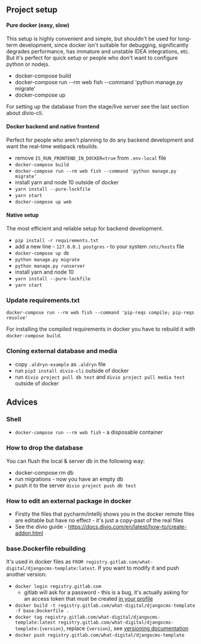 Project setup
-------------------------------------------------------------------------------

#### Pure docker (easy, slow)

This setup is highly convenient and simple, but shouldn't be used for long-term development, since docker isn't suitable for debugging, significantly degrades performance, has immature and unstable IDEA integrations, etc. But it's perfect for quick setup or people who don't want to configure python or nodejs.

- docker-compose build
- docker-compose run --rm web fish --command 'python manage.py migrate'
- docker-compose up

For setting up the database from the stage/live server see the last section about divio-cli.

#### Docker backend and native frontend

Perfect for people who aren't planning to do any backend development and want the real-time webpack rebuilds.

- remove `IS_RUN_FRONTEND_IN_DOCKER=true` from `.env-local` file  
- `docker-compose build`
- `docker-compose run --rm web fish --command 'python manage.py migrate'`
- install yarn and node 10 outside of docker
- `yarn install --pure-lockfile`
- `yarn start`
- `docker-compose up web`

#### Native setup

The most efficient and reliable setup for backend development.

- `pip install -r requirements.txt`
- add a new line - `127.0.0.1 postgres` - to your system `/etc/hosts` file
- `docker-compose up db`
- `python manage.py migrate`
- `python manage.py runserver`
- install yarn and node 10
- `yarn install --pure-lockfile`
- `yarn start`

### Update requirements.txt

`docker-compose run --rm web fish --command 'pip-reqs compile; pip-reqs resolve'`

For installing the compiled requirements in docker you have to rebuild it with `docker-compose build`.

### Cloning external database and media

- copy `.aldryn-example` as `.aldryn` file
- run `pip3 install divio-cli` outside of docker
- run `divio project pull db test` and `divio project pull media test` outside of docker

Advices
-------------------------------------------------------------------------------

### Shell
- `docker-compose run --rm web fish` - a disposable container

### How to drop the database
You can flush the local & server db in the following way:
- docker-compose rm db
- run migrations - now you have an empty db
- push it to the server `divio project push db test`

### How to edit an external package in docker
- Firstly the files that pycharm/intellij shows you in the docker remote files are editable but have no effect - it's just a copy-past of the real files
- See the divio guide - https://docs.divio.com/en/latest/how-to/create-addon.html

### base.Dockerfile rebuilding

It's used in docker files as `FROM registry.gitlab.com/what-digital/djangocms-template:latest`. If you want to modify it and push another version:

- `docker login registry.gitlab.com`
    - gitlab will ask for a password - this is a bug, it's actually asking for an access token that must be created [in your profile](https://gitlab.com/profile/personal_access_tokens)
- `docker build -t registry.gitlab.com/what-digital/djangocms-template -f base.Dockerfile .`
- `docker tag registry.gitlab.com/what-digital/djangocms-template:latest registry.gitlab.com/what-digital/djangocms-template:{version}`, replace `{version}`, see [versioning documentation](https://gitlab.com/what-digital/tech-docs/-/blob/master/coding-guidelines/translations.md)
- `docker push registry.gitlab.com/what-digital/djangocms-template`
